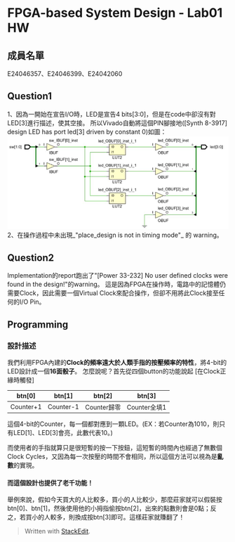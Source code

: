 ﻿# FPGA-based System Design - Lab01 HW

## 成員名單
E24046357、E24046399、E24042060
## Question1
1、因為一開始在宣告I/O時，LED是宣告4 bits[3:0]，但是在code中卻沒有對LED[3]進行描述，使其空接。
所以Vivado自動將這個PIN腳接地([Synth 8-3917] design LED has port led[3] driven by constant 0)如圖：
![Syn_warning](image/Syn_warning.JPG)
2、在操作過程中未出現_"place_design is not in timing mode"_ 的 warning。
## Question2
Implementation的report跑出了"[Power 33-232] No user defined clocks were found in the design!"的warning。
這是因為FPGA在操作時，電路中的記憶體仍需要Clock，因此需要一個Virtual Clock來配合操作，但卻不用將此Clock接至任何的I/O Pin。

## Programming
### 設計描述
我們利用FPGA內建的**Clock的頻率遠大於人類手指的按壓頻率的特性**，將4-bit的LED設計成一個**16面骰子**。
怎麼說呢？首先從四個button的功能說起
[在Clock正緣時觸發]

| btn[0] | btn[1] | btn[2] | btn[3] |
|--|--|--|--|
| Counter+1 | Counter-1 | Counter歸零 | Counter全填1 |

這個4-bit的Counter，每一個都對應到一顆LED。(EX：若Counter為1010，則只有LED[1]、LED[3]會亮，此數代表10。)

而使用者的手指就算只是很短暫的按一下按鈕，這短暫的時間內也經過了無數個Clock Cycles，又因為每一次按壓的時間不會相同，所以這個方法可以視為是**亂數**的實現。

#### 而這個設計也提供了老千功能！

舉例來說，假如今天買大的人比較多，買小的人比較少，那麼莊家就可以假裝按btn[0]、btn[1]，然後使用他的小拇指偷按btn[2]，出來的點數則會是0點；反之，若買小的人較多，則換成按btn[3]即可。這樣莊家就賺翻了！

> Written with [StackEdit](https://stackedit.io/).
